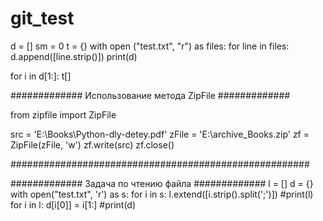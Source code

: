 # git_test


d = []
sm = 0
t = {}
with open ("test.txt", "r") as files:
    for line in files:
        d.append([line.strip()])
print(d)

for i in d[1:]:
    t[]


############# Использование метода ZipFile #############

from zipfile import ZipFile

src = 'E:\\Books\Python-dly-detey.pdf'
zFile = 'E:\\archive_Books.zip'
zf = ZipFile(zFile, 'w')
zf.write(src)
zf.close()

######################################################

############# Задача по чтению файла #############
l = []
d = {}
with open("test.txt", 'r') as s:
    for i in s:
        l.extend([i.strip().split(';')])
#print(l)
for i in l:
    d[i[0]] = i[1:]
#print(d)

